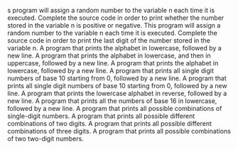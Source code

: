 s program will assign a random number to the variable n each time it is executed. Complete the source code in order to print whether the number stored in the variable n is positive or negative.
This program will assign a random number to the variable n each time it is executed. Complete the source code in order to print the last digit of the number stored in the variable n.
A program that prints the alphabet in lowercase, followed by a new line.
A program that prints the alphabet in lowercase, and then in uppercase, followed by a new line.
A program that prints the alphabet in lowercase, followed by a new line.
A program that prints all single digit numbers of base 10 starting from 0, followed by a new line.
A program that prints all single digit numbers of base 10 starting from 0, followed by a new line.
A program that prints the lowercase alphabet in reverse, followed by a new line.
A program that prints all the numbers of base 16 in lowercase, followed by a new line.
A program that prints all possible combinations of single-digit numbers.
A program that prints all possible different combinations of two digits.
A program that prints all possible different combinations of three digits.
A program that prints all possible combinations of two two-digit numbers.
